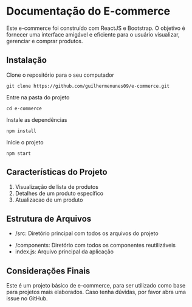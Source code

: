 # Documentação do E-commerce
Este e-commerce foi construído com ReactJS e Bootstrap. O objetivo é fornecer uma interface amigável e eficiente para o usuário visualizar, gerenciar e comprar produtos.

## Instalação
Clone o repositório para o seu computador

```git clone https://github.com/guilhermenunes09/e-commerce.git```

Entre na pasta do projeto

```cd e-commerce```

Instale as dependências

```npm install```

Inicie o projeto

```npm start```

## Características do Projeto
1. Visualização de lista de produtos
2. Detalhes de um produto específico
3. Atualizacao de um produto

## Estrutura de Arquivos
+ /src: Diretório principal com todos os arquivos do projeto
* /components: Diretório com todos os componentes reutilizáveis
* index.js: Arquivo principal da aplicação

## Considerações Finais
Este é um projeto básico de e-commerce, para ser utilizado como base para projetos mais elaborados. Caso tenha dúvidas, por favor abra uma issue no GitHub.